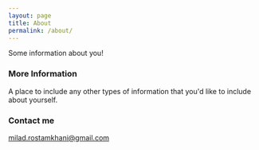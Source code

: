 ```yaml
---
layout: page
title: About
permalink: /about/
---
```


Some information about you!

### More Information

A place to include any other types of information that you'd like to include about yourself.

### Contact me

[milad.rostamkhani@gmail.com](mailto:milad.rostamkhani@gmail.com)